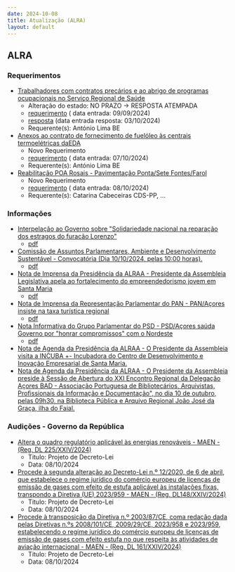 ```yaml
---
date: 2024-10-08
title: Atualização (ALRA)
layout: default
---
```

## ALRA

### Requerimentos

* [Trabalhadores com contratos precários e ao abrigo de programas ocupacionais no Serviço Regional de Saúde](http://base.alra.pt:82/4DACTION/w_pesquisa_registo/4/8500)
  * Alteração do estado: NO PRAZO → RESPOSTA ATEMPADA
  * [requerimento](http://base.alra.pt:82/Doc_Req/XIIIreque145.pdf) ( data entrada: 09/09/2024)
  * [resposta](http://base.alra.pt:82/Doc_Req/XIIIrequeresp145.pdf) (data entrada resposta: 03/10/2024)
  * Requerente(s): António Lima BE
* [Anexos ao contrato de fornecimento de fuelóleo às centrais termoelétricas daEDA](http://base.alra.pt:82/4DACTION/w_pesquisa_registo/4/8541)
  * Novo Requerimento
  * [requerimento](http://base.alra.pt:82/Doc_Req/XIIIreque172.pdf) ( data entrada: 07/10/2024)
  * Requerente(s): António Lima BE
* [Reabilitação POA Rosais - Pavimentação Ponta/Sete Fontes/Farol](http://base.alra.pt:82/4DACTION/w_pesquisa_registo/4/8543)
  * Novo Requerimento
  * [requerimento](http://base.alra.pt:82/Doc_Req/XIIIreque173.pdf) ( data entrada: 08/10/2024)
  * Requerente(s): Catarina Cabeceiras CDS-PP, ...

### Informações

* [Interpelação ao Governo sobre "Solidariedade nacional na reparação dos estragos do furacão Lorenzo"](http://base.alra.pt:82/4DACTION/w_pesquisa_registo/8/20362)
  * [pdf](http://base.alra.pt:82/Doc_Noticias/NI20362.pdf)
* [Comissão de Assuntos Parlamentares, Ambiente e Desenvolvimento Sustentável - Convocatória (Dia 10/10/2024, pelas 10:00 horas).](http://base.alra.pt:82/4DACTION/w_pesquisa_registo/8/20364)
  * [pdf](http://base.alra.pt:82/Doc_Noticias/NI20364.pdf)
* [Nota de Imprensa da Presidência da ALRAA - Presidente da Assembleia Legislativa apela ao fortalecimento do empreendedorismo jovem em Santa Maria](http://base.alra.pt:82/4DACTION/w_pesquisa_registo/8/20365)
  * [pdf](http://base.alra.pt:82/Doc_Noticias/NI20365.pdf)
* [Nota de Imprensa da Representação Parlamentar do PAN - PAN/Açores insiste na taxa turística regional](http://base.alra.pt:82/4DACTION/w_pesquisa_registo/8/20367)
  * [pdf](http://base.alra.pt:82/Doc_Noticias/NI20367.pdf)
* [Nota Informativa do Grupo Parlamentar do PSD - PSD/Açores saúda Governo por "honrar compromissos" com o Nordeste](http://base.alra.pt:82/4DACTION/w_pesquisa_registo/8/20368)
  * [pdf](http://base.alra.pt:82/Doc_Noticias/NI20368.pdf)
* [Nota de Agenda da Presidência da ALRAA -  O Presidente da Assembleia visita a INCUBA +- Incubadora do Centro de Desenvolvimento e Inovação Empresarial de Santa Maria.](http://base.alra.pt:82/4DACTION/w_pesquisa_registo/8/20369)
* [Nota de Agenda da Presidência da ALRAA -  O Presidente da Assembleia preside à Sessão de Abertura do XXI Encontro Regional da Delegação Açores BAD - Associação Portuguesa de Bibliotecários, Arquivistas, Profissionais da Informação e Documentação", no dia 10 de outubro, pelas 09h30, na Biblioteca Pública e Arquivo Regional João José da Graça, ilha do Faial.](http://base.alra.pt:82/4DACTION/w_pesquisa_registo/8/20370)

### Audições - Governo da República

* [Altera o quadro regulatório aplicável às energias renováveis - MAEN - (Reg. DL 225/XXIV/2024)](http://base.alra.pt:82/4DACTION/w_pesquisa_registo/2/3280)
  * Titulo: Projeto de Decreto-Lei
  * Data: 08/10/2024
* [Procede à segunda alteração ao Decreto-Lei n.º 12/2020, de 6 de abril, que estabelece o regime jurídico do comércio europeu de licenças de emissão de gases com efeito de estufa aplicável às instalações fixas, transpondo a Diretiva (UE) 2023/959 - MAEN - (Reg. DL148/XXIV/2024)](http://base.alra.pt:82/4DACTION/w_pesquisa_registo/2/3278)
  * Titulo: Projeto de Decreto-Lei
  * Data: 08/10/2024
* [Procede à transposição da Diretiva n.º 2003/87/CE, coma redação dada pelas Diretivas n.ºs 2008/101/CE, 2009/29/CE, 2023/958 e 2023/959, estabelecendo o regime jurídico do comércio europeu de licenças de emissão de gases com efeito estufa no que respeita às atividades de aviação internacional - MAEN - (Reg. DL 161/XXIV/2024)](http://base.alra.pt:82/4DACTION/w_pesquisa_registo/2/3279)
  * Titulo: Projeto de Decreto-Lei
  * Data: 08/10/2024
